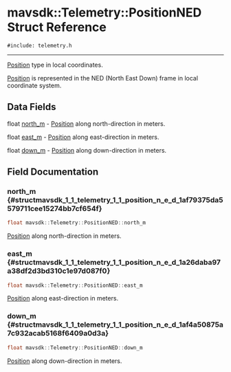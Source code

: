 # mavsdk::Telemetry::PositionNED Struct Reference
`#include: telemetry.h`

----


[Position](structmavsdk_1_1_telemetry_1_1_position.md) type in local coordinates. 


[Position](structmavsdk_1_1_telemetry_1_1_position.md) is represented in the NED (North East Down) frame in local coordinate system. 


## Data Fields


float [north_m](#structmavsdk_1_1_telemetry_1_1_position_n_e_d_1af79375da5579711cee15274bb7cf654f)  - [Position](structmavsdk_1_1_telemetry_1_1_position.md) along north-direction in meters.

float [east_m](#structmavsdk_1_1_telemetry_1_1_position_n_e_d_1a26daba97a38df2d3bd310c1e97d087f0)  - [Position](structmavsdk_1_1_telemetry_1_1_position.md) along east-direction in meters.

float [down_m](#structmavsdk_1_1_telemetry_1_1_position_n_e_d_1af4a50875a7c932acab5168f6409a0d3a)  - [Position](structmavsdk_1_1_telemetry_1_1_position.md) along down-direction in meters.


## Field Documentation


### north_m {#structmavsdk_1_1_telemetry_1_1_position_n_e_d_1af79375da5579711cee15274bb7cf654f}

```cpp
float mavsdk::Telemetry::PositionNED::north_m
```


[Position](structmavsdk_1_1_telemetry_1_1_position.md) along north-direction in meters.


### east_m {#structmavsdk_1_1_telemetry_1_1_position_n_e_d_1a26daba97a38df2d3bd310c1e97d087f0}

```cpp
float mavsdk::Telemetry::PositionNED::east_m
```


[Position](structmavsdk_1_1_telemetry_1_1_position.md) along east-direction in meters.


### down_m {#structmavsdk_1_1_telemetry_1_1_position_n_e_d_1af4a50875a7c932acab5168f6409a0d3a}

```cpp
float mavsdk::Telemetry::PositionNED::down_m
```


[Position](structmavsdk_1_1_telemetry_1_1_position.md) along down-direction in meters.

